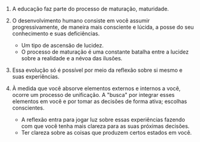 1. A educação faz parte do processo de maturação, maturidade.
2. O desenvolvimento humano consiste em você assumir progressivamente, de maneira mais consciente e lúcida, a posse do seu conhecimento e suas deficiências. 
	- Um tipo de ascensão de lucidez.
	- O processo de maturação é uma constante batalha entre a lucidez sobre a realidade e a névoa das ilusões.

3. Essa evolução só é possível por meio da reflexão sobre si mesmo e suas experiências. 
4. À medida que você absorve elementos externos e internos a você, ocorre um processo de unificação. A "busca" por integrar esses elementos em você e por tomar as decisões de forma ativa; escolhas conscientes. 
	- A reflexão entra para jogar luz sobre essas experiências fazendo com que você tenha mais clareza para as suas próximas decisões.
	- Ter clareza sobre as coisas que produzem certos estados em você. 